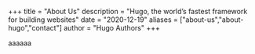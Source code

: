 +++
title = "About Us"
description = "Hugo, the world’s fastest framework for building websites"
date = "2020-12-19"
aliases = ["about-us","about-hugo","contact"]
author = "Hugo Authors"
+++

aaaaaa

